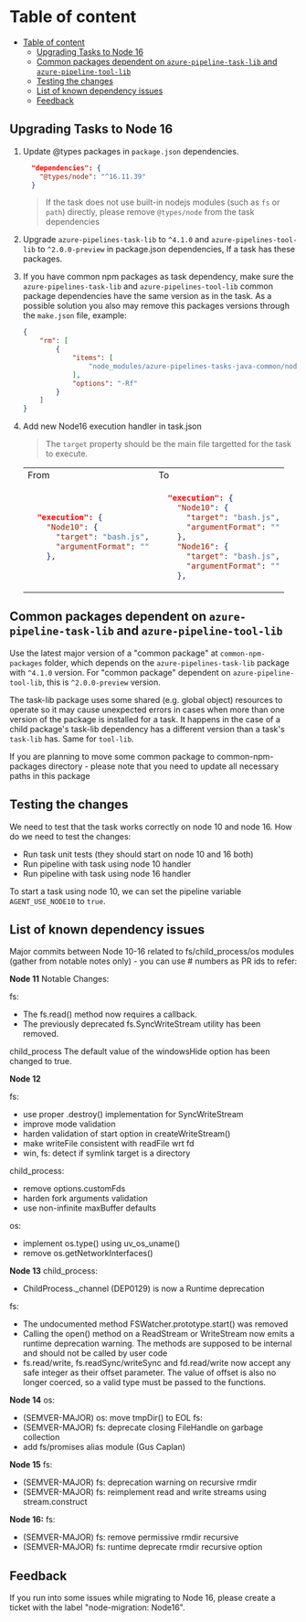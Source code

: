 # Table of content

- [Table of content](#table-of-content)
  - [Upgrading Tasks to Node 16](#upgrading-tasks-to-node-16)
  - [Common packages dependent on `azure-pipeline-task-lib` and `azure-pipeline-tool-lib`](#common-packages-dependent-on-azure-pipeline-task-lib-and-azure-pipeline-tool-lib)
  - [Testing the changes](#testing-the-changes)
  - [List of known dependency issues](#list-of-known-dependency-issues)
  - [Feedback](#feedback)

## Upgrading Tasks to Node 16

1. Update @types packages in `package.json` dependencies.

    ```json
      "dependencies": {
        "@types/node": "^16.11.39"
      }
    ```

    > If the task does not use built-in nodejs modules (such as `fs` or `path`) directly, please remove `@types/node` from the task dependencies

2. Upgrade `azure-pipelines-task-lib` to `^4.1.0` and `azure-pipelines-tool-lib` to `^2.0.0-preview` in package.json dependencies, If a task has these packages.

3. If you have common npm packages as task dependency, make sure the `azure-pipelines-task-lib` and `azure-pipelines-tool-lib` common package dependencies have the same version as in the task.
As a possible solution you also may remove this packages versions through the `make.json` file, example:

    ```json
    {
        "rm": [
            {
                "items": [
                    "node_modules/azure-pipelines-tasks-java-common/node_modules/azure-pipelines-task-lib",
                ],
                "options": "-Rf"
            }
        ]
    }
    ```

1. Add new Node16 execution handler in task.json
    > The `target` property should be the main file targetted for the task to execute.

    <table>
    <tr>
    <td>From</td>
    <td>To</td>
    </tr>
    <tr>
    <td>

    ```json
      "execution": {
        "Node10": {
          "target": "bash.js",
          "argumentFormat": ""
        },
    ```

    </td>
    <td>

    ```json
      "execution": {
        "Node10": {
          "target": "bash.js",
          "argumentFormat": ""
        },
        "Node16": {
          "target": "bash.js",
          "argumentFormat": ""
        },
    ```

    </td>
    </tr>
    </table>

## Common packages dependent on `azure-pipeline-task-lib` and `azure-pipeline-tool-lib`

Use the latest major version of a "common package" at `common-npm-packages` folder, which depends on the `azure-pipelines-task-lib` package with `^4.1.0` version. For "common package" dependent on `azure-pipeline-tool-lib`, this is `^2.0.0-preview` version.

The task-lib package uses some shared (e.g. global object) resources to operate so it may cause unexpected errors in cases when more than one version of the package is installed for a task. It happens in the case of a child package's task-lib dependency has a different version than a task's `task-lib` has. Same for `tool-lib`.

If you are planning to move some common package to common-npm-packages directory - please note that you need to update all necessary paths in this package

## Testing the changes

We need to test that the task works correctly on node 10 and node 16.
How do we need to test the changes:

- Run task unit tests (they should start on node 10 and 16 both)
- Run pipeline with task using node 10 handler
- Run pipeline with task using node 16 handler

To start a task using node 10, we can set the pipeline variable `AGENT_USE_NODE10` to `true`.

## List of known dependency issues

Major commits between Node 10-16 related to fs/child_process/os modules (gather from notable notes only) - you can use # numbers as PR ids to refer:

**Node 11**
Notable Changes:

fs:

- The fs.read() method now requires a callback.
- The previously deprecated fs.SyncWriteStream utility has been removed.

child_process
The default value of the windowsHide option has been changed to true.

**Node 12**

fs:

- use proper .destroy() implementation for SyncWriteStream
- improve mode validation
- harden validation of start option in createWriteStream()
- make writeFile consistent with readFile wrt fd
- win, fs: detect if symlink target is a directory

child_process:

- remove options.customFds
- harden fork arguments validation
- use non-infinite maxBuffer defaults

os:

- implement os.type() using uv_os_uname()
- remove os.getNetworkInterfaces()

**Node 13**
child_process:

- ChildProcess._channel (DEP0129) is now a Runtime deprecation

fs:

- The undocumented method FSWatcher.prototype.start() was removed
- Calling the open() method on a ReadStream or WriteStream now emits a runtime deprecation warning. The methods are supposed to be internal and should not be called by user code
- fs.read/write, fs.readSync/writeSync and fd.read/write now accept any safe integer as their offset parameter. The value of offset is also no longer coerced, so a valid type must be passed to the functions.

**Node 14**
os:

- (SEMVER-MAJOR) os: move tmpDir() to EOL
fs:
- (SEMVER-MAJOR) fs: deprecate closing FileHandle on garbage collection
- add fs/promises alias module (Gus Caplan)

**Node 15**
fs:

- (SEMVER-MAJOR) fs: deprecation warning on recursive rmdir
- (SEMVER-MAJOR) fs: reimplement read and write streams using stream.construct

**Node 16:**
fs:

- (SEMVER-MAJOR) fs: remove permissive rmdir recursive
- (SEMVER-MAJOR) fs: runtime deprecate rmdir recursive option

## Feedback

If you run into some issues while migrating to Node 16, please create a ticket with the label "node-migration: Node16".
